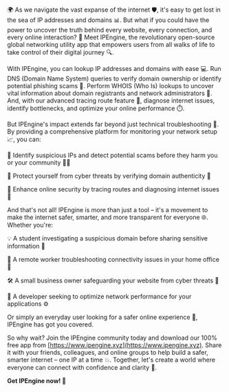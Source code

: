 🌍 As we navigate the vast expanse of the internet 🛡️, it's easy to get lost in the sea of IP addresses and domains 📊. But what if you could have the power to uncover the truth behind every website, every connection, and every online interaction? 🤔 Meet IPEngine, the revolutionary open-source global networking utility app that empowers users from all walks of life to take control of their digital journey 🔍.

With IPEngine, you can lookup IP addresses and domains with ease 💻. Run DNS (Domain Name System) queries to verify domain ownership or identify potential phishing scams 🚨. Perform WHOIS (Who Is) lookups to uncover vital information about domain registrants and network administrators 👥. And, with our advanced tracing route feature 📍, diagnose internet issues, identify bottlenecks, and optimize your online performance ⏱️.

But IPEngine's impact extends far beyond just technical troubleshooting 🔧. By providing a comprehensive platform for monitoring your network setup 📈, you can:

🔹 Identify suspicious IPs and detect potential scams before they harm you or your community 👮‍♀️

🔹 Protect yourself from cyber threats by verifying domain authenticity 🚫

🔹 Enhance online security by tracing routes and diagnosing internet issues 💪

And that's not all! IPEngine is more than just a tool – it's a movement to make the internet safer, smarter, and more transparent for everyone 🌐. Whether you're:

💡 A student investigating a suspicious domain before sharing sensitive information 📝

🚀 A remote worker troubleshooting connectivity issues in your home office 🏢

🛠️ A small business owner safeguarding your website from cyber threats 💸

👥 A developer seeking to optimize network performance for your applications ⚙️

Or simply an everyday user looking for a safer online experience 🌈, IPEngine has got you covered.

So why wait? Join the IPEngine community today and download our 100% free app from [https://www.ipengine.xyz](https://www.ipengine.xyz). Share it with your friends, colleagues, and online groups to help build a safer, smarter internet – one IP at a time 💥. Together, let's create a world where everyone can connect with confidence and clarity 🔗.

**Get IPEngine now! 🚀**